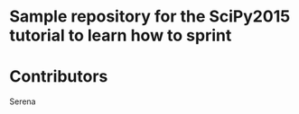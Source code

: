 Sample repository for the SciPy2015 tutorial to learn how to sprint
====================================================================

Contributors
============
Serena
